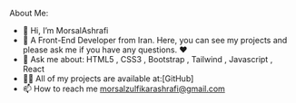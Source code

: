  About Me:
- 👋 Hi, I’m MorsalAshrafi
- 👀 A Front-End Developer from Iran. Here, you can see my projects and please ask me if you have any questions. ♥️
- 💬 Ask me about: HTML5 , CSS3  , Bootstrap , Tailwind , Javascript , React 
- 👨‍💻 All of my projects are available at:[GitHub]
- 📫 How to reach me  morsalzulfikarashrafi@gmail.com

<!---
morsalashrafi/morsalashrafi is a ✨ special ✨ repository because its `README.md` (this file) appears on your GitHub profile.
You can click the Preview link to take a look at your changes.
--->
